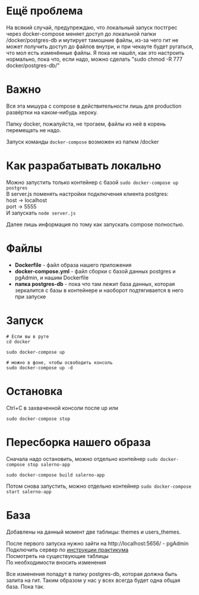 # Ещё проблема

На всякий случай, предупреждаю, что локальный запуск постгрес через docker-compose меняет доступ до локальной папки /docker/postgres-db и мутирует тамошние файлы, из-за чего гит не может получить доступ до файлов внутри, и при чекауте будет ругаться, что мол есть изменённые файлы.
Я пока не нашёл, как это настроить нормально, пока что, если надо, можно сделать "sudo chmod -R 777 docker/postgres-db/"

# Важно

Вся эта мишура с compose в действительности лишь для production развёртки на каком-нибудь хероку.

Папку docker, пожалуйста, не трогаем, файлы из неё в корень перемещать не надо.

Запуск команды `docker-compose` возможен из папкм /docker

# Как разрабатывать локально

Можно запустить только контейнер с базой
`sudo docker-compose up postgres`<br>
В server.js поменять настройки подключения клиента postgres:<br>
host -> localhost<br>
port -> 5555<br>
И запускать `node server.js`

Далее лишь информация по тому как запускать compose полностью.

# Файлы
* __Dockerfile__ - файл образа нашего приложения
* __docker-compose.yml__ - файл сборки с базой данных postgres и pgAdmin, и нашим Dockerfile
* __папка postgres-db__ - пока что там лежит база данных, которая зеркалится с базы в контейнере
 и наоборот подтягивается в него при запуске
  
# Запуск

```
# Если вы в руте
cd docker

sudo docker-compose up

# можно в фоне, чтобы освободить консоль
sudo docker-compose up -d
```

# Остановка

Ctrl+C в захваченной консоли после up или
```
sudo docker-compose stop
```

# Пересборка нашего образа

Сначала надо остановить, можно отдельно контейнер `sudo docker-compose stop salerno-app`
```
sudo docker-compose build salerno-app
```
Потом снова запустить, можно отдельно контейнер `sudo docker-compose start salerno-app`


# База

Добавлены на данный момент две таблицы: themes и users_themes.

После первого запуска нужно зайти на http://localhost:5656/ - pgAdmin
<br>Подключить сервер по [инструкции практикума](https://practicum.yandex.ru/learn/middle-frontend/courses/ce1c09fb-f189-4b3d-9662-9dde4d271257/sprints/13399/topics/428a6267-bda5-449e-b346-30adaff7084c/lessons/e7625f0a-33bd-4493-b7a6-b3926e9e18e6/)
<br>Посмотреть на существующие таблицы
<br>По необходимости вносить изменения

Все изменения попадут в папку postgres-db, которая должна быть залита на гит. 
Таким образом у нас у всех всегда будет одна общая база. Пока так.
